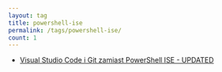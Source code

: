```yaml
---
layout: tag
title: powershell-ise
permalink: /tags/powershell-ise/
count: 1
---
```


- [Visual Studio Code i Git zamiast PowerShell ISE - UPDATED](https://blog.justcloud.pl/visual-studio-code-i-git-zamiast-powershell-ise)
